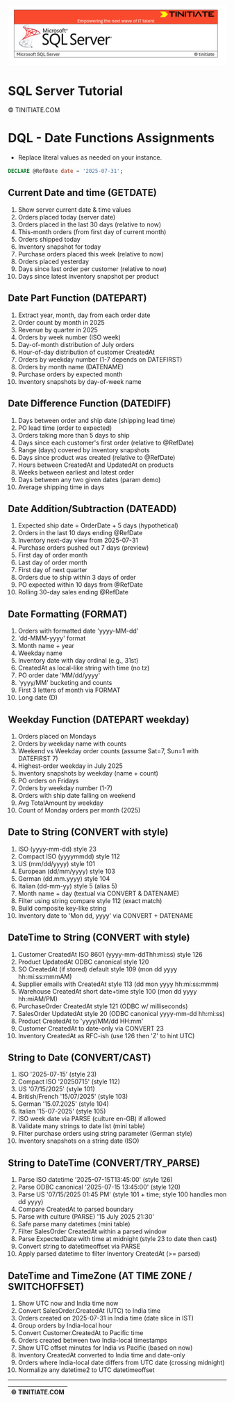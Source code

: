 ![SQL Server Tinitiate Image](../../../sqlserver-sql/sqlserver.png)

# SQL Server Tutorial

&copy; TINITIATE.COM

# DQL - Date Functions Assignments
* Replace literal values as needed on your instance.
```sql
DECLARE @RefDate date = '2025-07-31';
```

## Current Date and time (GETDATE)
1. Show server current date & time values
2. Orders placed today (server date)
3. Orders placed in the last 30 days (relative to now)
4. This-month orders (from first day of current month)
5. Orders shipped today
6. Inventory snapshot for today
7. Purchase orders placed this week (relative to now)
8. Orders placed yesterday
9. Days since last order per customer (relative to now)
10. Days since latest inventory snapshot per product

## Date Part Function (DATEPART)
1. Extract year, month, day from each order date
2. Order count by month in 2025
3. Revenue by quarter in 2025
4. Orders by week number (ISO week)
5. Day-of-month distribution of July orders
6. Hour-of-day distribution of customer CreatedAt
7. Orders by weekday number (1-7 depends on DATEFIRST)
8. Orders by month name (DATENAME)
9. Purchase orders by expected month
10. Inventory snapshots by day-of-week name

## Date Difference Function (DATEDIFF)
1. Days between order and ship date (shipping lead time)
2. PO lead time (order to expected)
3. Orders taking more than 5 days to ship
4. Days since each customer's first order (relative to @RefDate)
5. Range (days) covered by inventory snapshots
6. Days since product was created (relative to @RefDate)
7. Hours between CreatedAt and UpdatedAt on products
8. Weeks between earliest and latest order
9. Days between any two given dates (param demo)
10. Average shipping time in days

## Date Addition/Subtraction (DATEADD)
1. Expected ship date = OrderDate + 5 days (hypothetical)
2. Orders in the last 10 days ending @RefDate
3. Inventory next-day view from 2025-07-31
4. Purchase orders pushed out 7 days (preview)
5. First day of order month
6. Last day of order month
7. First day of next quarter
8. Orders due to ship within 3 days of order
9. PO expected within 10 days from @RefDate
10. Rolling 30-day sales ending @RefDate

## Date Formatting (FORMAT)
1. Orders with formatted date 'yyyy-MM-dd'
2. 'dd-MMM-yyyy' format
3. Month name + year
4. Weekday name
5. Inventory date with day ordinal (e.g., 31st)
6. CreatedAt as local-like string with time (no tz)
7. PO order date 'MM/dd/yyyy'
8. 'yyyy/MM' bucketing and counts
9. First 3 letters of month via FORMAT
10. Long date (D)

## Weekday Function (DATEPART weekday)
1. Orders placed on Mondays
2. Orders by weekday name with counts
3. Weekend vs Weekday order counts (assume Sat=7, Sun=1 with DATEFIRST 7)
4. Highest-order weekday in July 2025
5. Inventory snapshots by weekday (name + count)
6. PO orders on Fridays
7. Orders by weekday number (1-7)
8. Orders with ship date falling on weekend
9. Avg TotalAmount by weekday
10. Count of Monday orders per month (2025)

## Date to String (CONVERT with style)
1. ISO (yyyy-mm-dd) style 23
2. Compact ISO (yyyymmdd) style 112
3. US (mm/dd/yyyy) style 101
4. European (dd/mm/yyyy) style 103
5. German (dd.mm.yyyy) style 104
6. Italian (dd-mm-yy) style 5 (alias 5)
7. Month name + day (textual via CONVERT & DATENAME)
8. Filter using string compare style 112 (exact match)
9. Build composite key-like string
10. Inventory date to 'Mon dd, yyyy' via CONVERT + DATENAME

## DateTime to String (CONVERT with style)
1. Customer CreatedAt ISO 8601 (yyyy-mm-ddThh:mi:ss) style 126
2. Product UpdatedAt ODBC canonical style 120
3. SO CreatedAt (if stored) default style 109 (mon dd yyyy hh:mi:ss:mmmAM)
4. Supplier emails with CreatedAt style 113 (dd mon yyyy hh:mi:ss:mmm)
5. Warehouse CreatedAt short date+time style 100 (mon dd yyyy hh:miAM/PM)
6. PurchaseOrder CreatedAt style 121 (ODBC w/ milliseconds)
7. SalesOrder UpdatedAt style 20 (ODBC canonical yyyy-mm-dd hh:mi:ss)
8. Product CreatedAt to 'yyyy/MM/dd HH:mm'
9. Customer CreatedAt to date-only via CONVERT 23
10. Inventory CreatedAt as RFC-ish (use 126 then 'Z' to hint UTC)

## String to Date (CONVERT/CAST)
1. ISO '2025-07-15' (style 23)
2. Compact ISO '20250715' (style 112)
3. US '07/15/2025' (style 101)
4. British/French '15/07/2025' (style 103)
5. German '15.07.2025' (style 104)
6. Italian '15-07-2025' (style 105)
7. ISO week date via PARSE (culture en-GB) if allowed
8. Validate many strings to date list (mini table)
9. Filter purchase orders using string parameter (German style)
10. Inventory snapshots on a string date (ISO)

## String to DateTime (CONVERT/TRY_PARSE)
1. Parse ISO datetime '2025-07-15T13:45:00' (style 126)
2. Parse ODBC canonical '2025-07-15 13:45:00' (style 120)
3. Parse US '07/15/2025 01:45 PM' (style 101 + time; style 100 handles mon dd yyyy)
4. Compare CreatedAt to parsed boundary
5. Parse with culture (PARSE) '15 July 2025 21:30'
6. Safe parse many datetimes (mini table)
7. Filter SalesOrder CreatedAt within a parsed window
8. Parse ExpectedDate with time at midnight (style 23 to date then cast)
9. Convert string to datetimeoffset via PARSE
10. Apply parsed datetime to filter Inventory CreatedAt (>= parsed)

## DateTime and TimeZone (AT TIME ZONE / SWITCHOFFSET)
1. Show UTC now and India time now
2. Convert SalesOrder.CreatedAt (UTC) to India time
3. Orders created on 2025-07-31 in India time (date slice in IST)
4. Group orders by India-local hour
5. Convert Customer.CreatedAt to Pacific time
6. Orders created between two India-local timestamps
7. Show UTC offset minutes for India vs Pacific (based on now)
8. Inventory CreatedAt converted to India time and date-only
9. Orders where India-local date differs from UTC date (crossing midnight)
10. Normalize any datetime2 to UTC datetimeoffset

***
| &copy; TINITIATE.COM |
|----------------------|
